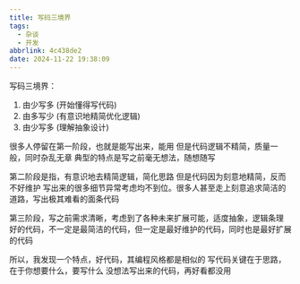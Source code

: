 ```yaml
---
title: 写码三境界
tags:
  - 杂谈
  - 开发
abbrlink: 4c438de2
date: 2024-11-22 19:38:09
---
```


写码三境界：

1. 由少写多 (开始懂得写代码)
2. 由多写少 (有意识地精简优化逻辑)
3. 由少写多 (理解抽象设计)

很多人停留在第一阶段，也就是能写出来，能用
但是代码逻辑不精简，质量一般，同时杂乱无章
典型的特点是写之前毫无想法，随想随写

第二阶段是指，有意识地去精简逻辑，简化思路
但是代码因为刻意地精简，反而不好维护
写出来的很多细节异常考虑均不到位。很多人甚至走上刻意追求简洁的道路，写出极其难看的面条代码

第三阶段，写之前需求清晰，考虑到了各种未来扩展可能，适度抽象，逻辑条理
好的代码，不一定是最简洁的代码，但一定是最好维护的代码，同时也是最好扩展的代码

所以，我发现一个特点，好代码，其编程风格都是相似的
写代码关键在于思路，在于你想要什么，要写什么
没想法写出来的代码，再好看都没用